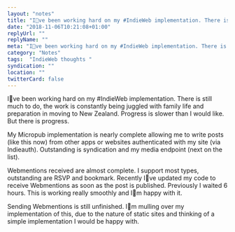 ```yaml
---
layout: "notes"
title: "Ive been working hard on my #IndieWeb implementation. There is still much to do, the work is consta"
date: "2018-11-06T10:21:08+01:00"
replyUrl: ""
replyName: ""
meta: "Ive been working hard on my #IndieWeb implementation. There is still much to do, the work is consta"
category: "Notes"
tags:  "IndieWeb thoughts "
syndication: ""
location: ""
twitterCard: false
---
```

Ive been working hard on my #IndieWeb implementation. There is still much to do, the work is constantly being juggled with family life and preparation in moving to New Zealand. Progress is slower than I would like. But there is progress.

My Micropub implementation is nearly complete allowing me to write posts (like this now) from other apps or websites authenticated with my site (via Indieauth). Outstanding is syndication and my media endpoint (next on the list).

Webmentions received are almost complete. I support most types, outstanding are RSVP and bookmark. Recently Ive updated my code to receive Webmentions as soon as the post is published. Previously I waited 6 hours. This is working really smoothly and Im happy with it.

Sending Webmentions is still unfinished. Im mulling over my implementation of this, due to the nature of static sites and thinking of a simple implementation I would be happy with.
